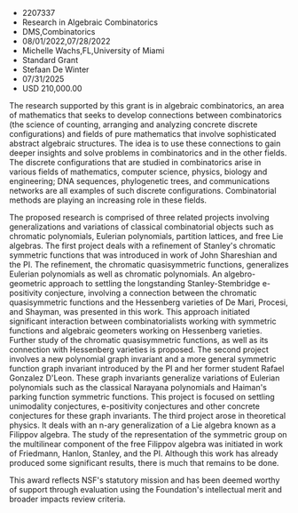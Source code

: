 
* 2207337
* Research in Algebraic Combinatorics
* DMS,Combinatorics
* 08/01/2022,07/28/2022
* Michelle Wachs,FL,University of Miami
* Standard Grant
* Stefaan De Winter
* 07/31/2025
* USD 210,000.00

The research supported by this grant is in algebraic combinatorics, an area of
mathematics that seeks to develop connections between combinatorics (the science
of counting, arranging and analyzing concrete discrete configurations) and
fields of pure mathematics that involve sophisticated abstract algebraic
structures. The idea is to use these connections to gain deeper insights and
solve problems in combinatorics and in the other fields. The discrete
configurations that are studied in combinatorics arise in various fields of
mathematics, computer science, physics, biology and engineering; DNA sequences,
phylogenetic trees, and communications networks are all examples of such
discrete configurations. Combinatorial methods are playing an increasing role in
these fields.

The proposed research is comprised of three related projects involving
generalizations and variations of classical combinatorial objects such as
chromatic polynomials, Eulerian polynomials, partition lattices, and free Lie
algebras. The first project deals with a refinement of Stanley's chromatic
symmetric functions that was introduced in work of John Shareshian and the PI.
The refinement, the chromatic quasisymmetric functions, generalizes Eulerian
polynomials as well as chromatic polynomials. An algebro-geometric approach to
settling the longstanding Stanley-Stembridge e-positivity conjecture, involving
a connection between the chromatic quasisymmetric functions and the Hessenberg
varieties of De Mari, Procesi, and Shayman, was presented in this work. This
approach initiated significant interaction between combinatorialists working
with symmetric functions and algebraic geometers working on Hessenberg
varieties. Further study of the chromatic quasisymmetric functions, as well as
its connection with Hessenberg varieties is proposed. The second project
involves a new polynomial graph invariant and a more general symmetric function
graph invariant introduced by the PI and her former student Rafael Gonzalez
D'Leon. These graph invariants generalize variations of Eulerian polynomials
such as the classical Narayana polynomials and Haiman's parking function
symmetric functions. This project is focused on settling unimodality
conjectures, e-positivity conjectures and other concrete conjectures for these
graph invariants. The third project arose in theoretical physics. It deals with
an n-ary generalization of a Lie algebra known as a Filippov algebra. The study
of the representation of the symmetric group on the multilinear component of the
free Filippov algebra was initiated in work of Friedmann, Hanlon, Stanley, and
the PI. Although this work has already produced some significant results, there
is much that remains to be done.

This award reflects NSF's statutory mission and has been deemed worthy of
support through evaluation using the Foundation's intellectual merit and broader
impacts review criteria.
